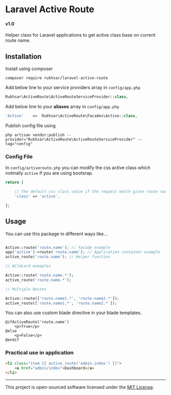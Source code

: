 # Laravel Active Route
#### v1.0

Helper class for Laravel applications to get active class base on current route name.

## Installation

Install using composer

```
composer require rukhsar/laravel-active-route
```

Add below line to your service providers array in `config/app.php`

```php
Rukhsar\ActiveRoute\ActiveRouteServiceProvider::class,
```

Add below line to your **aliases** array in `config/app.php`

```php
'Active'    =>  Rukhsar\ActiveRoute\Facades\Active::class,
```

Publish config file using

```
php artisan vendor:publish --provider="Rukhsar\ActiveRoute\ActiveRouteServiceProvider" --tag="config"
```

### Config File

In `config/activeroute.php` you can modify the css active class which notmally `active` if you are using bootsrap.

```php
return [

    // The default css class value if the request match given route name
    'class' => 'active',

];
```

## Usage

You can use this package in different ways like...

```php

Active::route('route.name'); // Facade example
app('active')->route('route.name'); // Application container example
active_route('route.name'); // Helper function

// Wildcard exmaples

Active::route('route.name.*');
active_route('route.name.*');

// Multiple Routes

Active::route(['route.name1.*', 'route.name2.*']);
active_route(['route.name1.*', 'route.name2.*']);
```

You can also use custom blade directive in your blade templates.

```
@ifActiveRoute('route.name')
    <p>True</p>
@else
    <p>False</p>
@endif
```

### Practical use in application

```html
<li class="item {{ active_route('admin.index') }}">
    <a href="admin/index">Dashboard</a>
</li>
```

---
This project is open-sourced software licensed under the [MIT License](https://opensource.org/licenses/MIT).
